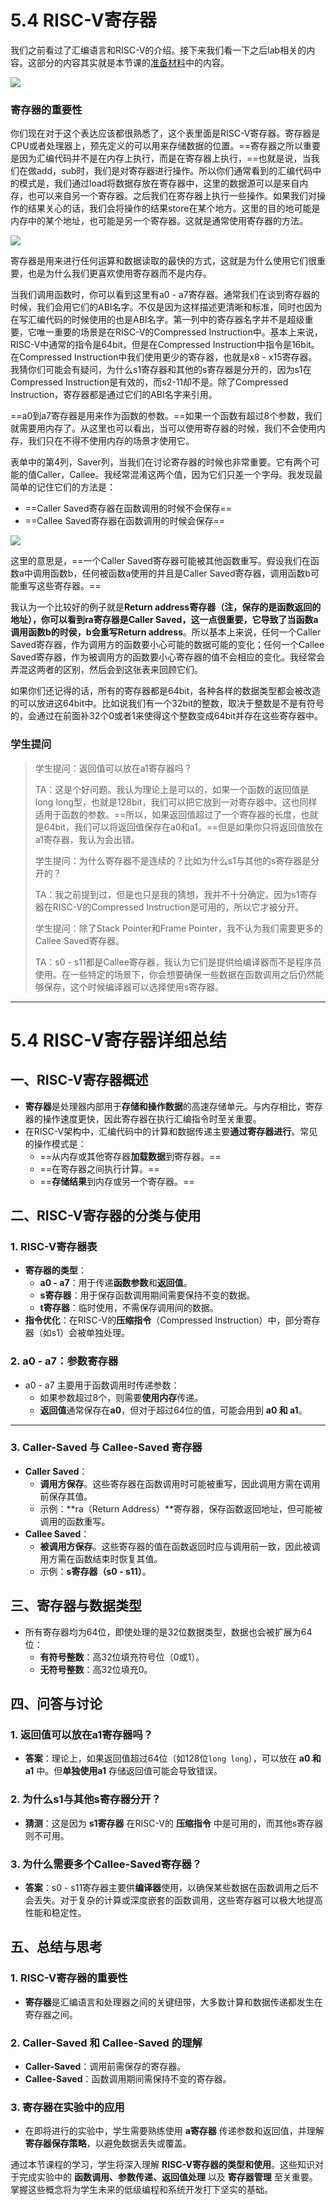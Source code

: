 # 5.4 RISC-V寄存器

我们之前看过了汇编语言和RISC-V的介绍。接下来我们看一下之后lab相关的内容。这部分的内容其实就是本节课的[准备材料](https://pdos.csail.mit.edu/6.828/2020/readings/riscv-calling.pdf)中的内容。

![](<../.gitbook/assets/image (785).png>)

### 寄存器的重要性

你们现在对于这个表达应该都很熟悉了，这个表里面是RISC-V寄存器。寄存器是CPU或者处理器上，预先定义的可以用来存储数据的位置。==寄存器之所以重要是因为汇编代码并不是在内存上执行，而是在寄存器上执行，==也就是说，当我们在做add，sub时，我们是对寄存器进行操作。所以你们通常看到的汇编代码中的模式是，我们通过load将数据存放在寄存器中，这里的数据源可以是来自内存，也可以来自另一个寄存器。之后我们在寄存器上执行一些操作。如果我们对操作的结果关心的话，我们会将操作的结果store在某个地方。这里的目的地可能是内存中的某个地址，也可能是另一个寄存器。这就是通常使用寄存器的方法。

![](<../.gitbook/assets/image (658).png>)

寄存器是用来进行任何运算和数据读取的最快的方式，这就是为什么使用它们很重要，也是为什么我们更喜欢使用寄存器而不是内存。

当我们调用函数时，你可以看到这里有a0 - a7寄存器。通常我们在谈到寄存器的时候，我们会用它们的ABI名字。不仅是因为这样描述更清晰和标准，同时也因为在写汇编代码的时候使用的也是ABI名字。第一列中的寄存器名字并不是超级重要，它唯一重要的场景是在RISC-V的Compressed Instruction中。基本上来说，RISC-V中通常的指令是64bit，但是在Compressed Instruction中指令是16bit。在Compressed Instruction中我们使用更少的寄存器，也就是x8 - x15寄存器。我猜你们可能会有疑问，为什么s1寄存器和其他的s寄存器是分开的，因为s1在Compressed Instruction是有效的，而s2-11却不是。除了Compressed Instruction，寄存器都是通过它们的ABI名字来引用。

==a0到a7寄存器是用来作为函数的参数。==如果一个函数有超过8个参数，我们就需要用内存了。从这里也可以看出，当可以使用寄存器的时候，我们不会使用内存，我们只在不得不使用内存的场景才使用它。

表单中的第4列，Saver列，当我们在讨论寄存器的时候也非常重要。它有两个可能的值Caller，Callee。我经常混淆这两个值，因为它们只差一个字母。我发现最简单的记住它们的方法是：

* ==Caller Saved寄存器在函数调用的时候不会保存==
* ==Callee Saved寄存器在函数调用的时候会保存==

![](<../.gitbook/assets/image (710).png>)

这里的意思是，==一个Caller Saved寄存器可能被其他函数重写。假设我们在函数a中调用函数b，任何被函数a使用的并且是Caller Saved寄存器，调用函数b可能重写这些寄存器。==

我认为一个比较好的例子就是**Return address寄存器（注，保存的是函数返回的地址），你可以看到ra寄存器是Caller Saved，这一点很重要，它导致了当函数a调用函数b的时侯，b会重写Return address**。所以基本上来说，任何一个Caller Saved寄存器，作为调用方的函数要小心可能的数据可能的变化；任何一个Callee Saved寄存器，作为被调用方的函数要小心寄存器的值不会相应的变化。我经常会弄混这两者的区别，然后会到这张表来回顾它们。

如果你们还记得的话，所有的寄存器都是64bit，各种各样的数据类型都会被改造的可以放进这64bit中。比如说我们有一个32bit的整数，取决于整数是不是有符号的，会通过在前面补32个0或者1来使得这个整数变成64bit并存在这些寄存器中。

### 学生提问

> 学生提问：返回值可以放在a1寄存器吗？
>
> TA：这是个好问题。我认为理论上是可以的，如果一个函数的返回值是long long型，也就是128bit，我们可以把它放到一对寄存器中。这也同样适用于函数的参数。==所以，如果返回值超过了一个寄存器的长度，也就是64bit，我们可以将返回值保存在a0和a1。==但是如果你只将返回值放在a1寄存器，我认为会出错。
>
> 学生提问：为什么寄存器不是连续的？比如为什么s1与其他的s寄存器是分开的？
>
> TA：我之前提到过，但是也只是我的猜想，我并不十分确定。因为s1寄存器在RISC-V的Compressed Instruction是可用的，所以它才被分开。
>
> 学生提问：除了Stack Pointer和Frame Pointer，我不认为我们需要更多的Callee Saved寄存器。
>
> TA：s0 - s11都是Callee寄存器，我认为它们是提供给编译器而不是程序员使用。在一些特定的场景下，你会想要确保一些数据在函数调用之后仍然能够保存，这个时候编译器可以选择使用s寄存器。



------



# 5.4 RISC-V寄存器详细总结

## 一、RISC-V寄存器概述

- **寄存器**是处理器内部用于**存储和操作数据**的高速存储单元。与内存相比，寄存器的操作速度更快，因此寄存器在执行汇编指令时至关重要。
- 在RISC-V架构中，汇编代码中的计算和数据传递主要**通过寄存器进行**。常见的操作模式是：
  - ==从内存或其他寄存器**加载数据**到寄存器。==
  - ==在寄存器之间执行计算。==
  - ==**存储结果**到内存或另一个寄存器。==

## 二、RISC-V寄存器的分类与使用

### 1. RISC-V寄存器表

- **寄存器的类型**：
  - **a0 - a7**：用于传递**函数参数**和**返回值**。
  - **s寄存器**：用于保存函数调用期间需要保持不变的数据。
  - **t寄存器**：临时使用，不需保存调用间的数据。
- **指令优化**：在RISC-V的**压缩指令**（Compressed Instruction）中，部分寄存器（如s1）会被单独处理。

### 2. a0 - a7：参数寄存器

- a0 - a7 主要用于函数调用时传递参数：
  - 如果参数超过8个，则需要**使用内存**传递。
  - **返回值**通常保存在**a0**，但对于超过64位的值，可能会用到 **a0 和 a1**。

------

### 3. Caller-Saved 与 Callee-Saved 寄存器

- **Caller Saved**：
  - **调用方保存**。这些寄存器在函数调用时可能被重写，因此调用方需在调用前保存其值。
  - 示例：**ra（Return Address）**寄存器，保存函数返回地址，但可能被调用的函数重写。
- **Callee Saved**：
  - **被调用方保存**。这些寄存器的值在函数返回时应与调用前一致，因此被调用方需在函数结束时恢复其值。
  - 示例：**s寄存器（s0 - s11）**。

## 三、寄存器与数据类型

- 所有寄存器均为64位，即使处理的是32位数据类型，数据也会被扩展为64位：
  - **有符号整数**：高32位填充符号位（0或1）。
  - **无符号整数**：高32位填充0。

## 四、问答与讨论

### 1. 返回值可以放在a1寄存器吗？

- **答案**：理论上，如果返回值超过64位（如128位`long long`），可以放在 **a0 和 a1** 中。但**单独使用a1** 存储返回值可能会导致错误。

### 2. 为什么s1与其他s寄存器分开？

- **猜测**：这是因为 **s1寄存器** 在RISC-V的 **压缩指令** 中是可用的，而其他s寄存器则不可用。

### 3. 为什么需要多个Callee-Saved寄存器？

- **答案**：s0 - s11寄存器主要供**编译器**使用，以确保某些数据在函数调用之后不会丢失。对于复杂的计算或深度嵌套的函数调用，这些寄存器可以极大地提高性能和稳定性。

## 五、总结与思考

### 1. RISC-V寄存器的重要性

- **寄存器**是汇编语言和处理器之间的关键纽带，大多数计算和数据传递都发生在寄存器之间。

### 2. Caller-Saved 和 Callee-Saved 的理解

- **Caller-Saved**：调用前需保存的寄存器。
- **Callee-Saved**：函数调用期间需保持不变的寄存器。

### 3. 寄存器在实验中的应用

- 在即将进行的实验中，学生需要熟练使用 **a寄存器** 传递参数和返回值，并理解 **寄存器保存策略**，以避免数据丢失或覆盖。

通过本节课程的学习，学生将深入理解 **RISC-V寄存器的类型和使用**。这些知识对于完成实验中的 **函数调用、参数传递、返回值处理** 以及 **寄存器管理** 至关重要。掌握这些概念将为学生未来的低级编程和系统开发打下坚实的基础。

